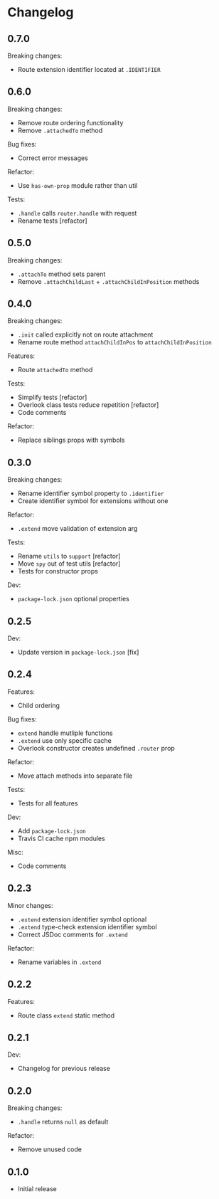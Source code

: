 # Changelog

## 0.7.0

Breaking changes:

* Route extension identifier located at `.IDENTIFIER`

## 0.6.0

Breaking changes:

* Remove route ordering functionality
* Remove `.attachedTo` method

Bug fixes:

* Correct error messages

Refactor:

* Use `has-own-prop` module rather than util

Tests:

* `.handle` calls `router.handle` with request
* Rename tests [refactor]

## 0.5.0

Breaking changes:

* `.attachTo` method sets parent
* Remove `.attachChildLast` + `.attachChildInPosition` methods

## 0.4.0

Breaking changes:

* `.init` called explicitly not on route attachment
* Rename route method `attachChildInPos` to `attachChildInPosition`

Features:

* Route `attachedTo` method

Tests:

* Simplify tests [refactor]
* Overlook class tests reduce repetition [refactor]
* Code comments

Refactor:

* Replace siblings props with symbols

## 0.3.0

Breaking changes:

* Rename identifier symbol property to `.identifier`
* Create identifier symbol for extensions without one

Refactor:

* `.extend` move validation of extension arg

Tests:

* Rename `utils` to `support` [refactor]
* Move `spy` out of test utils [refactor]
* Tests for constructor props

Dev:

* `package-lock.json` optional properties

## 0.2.5

Dev:

* Update version in `package-lock.json` [fix]

## 0.2.4

Features:

* Child ordering

Bug fixes:

* `extend` handle mutliple functions
* `.extend` use only specific cache
* Overlook constructor creates undefined `.router` prop

Refactor:

* Move attach methods into separate file

Tests:

* Tests for all features

Dev:

* Add `package-lock.json`
* Travis CI cache npm modules

Misc:

* Code comments

## 0.2.3

Minor changes:

* `.extend` extension identifier symbol optional
* `.extend` type-check extension identifier symbol
* Correct JSDoc comments for `.extend`

Refactor:

* Rename variables in `.extend`

## 0.2.2

Features:

* Route class `extend` static method

## 0.2.1

Dev:

* Changelog for previous release

## 0.2.0

Breaking changes:

* `.handle` returns `null` as default

Refactor:

* Remove unused code

## 0.1.0

* Initial release
